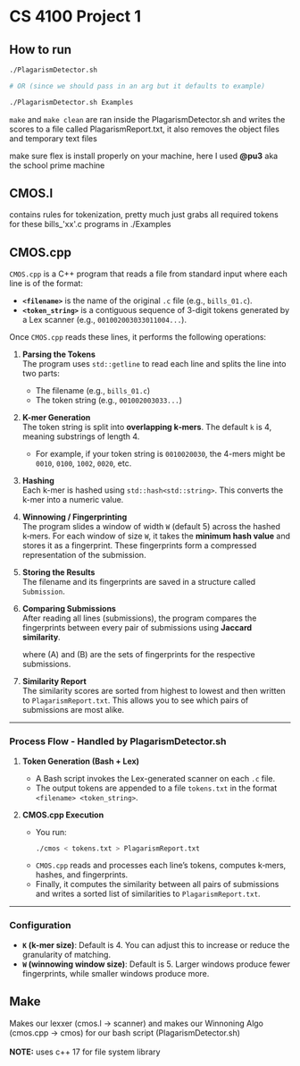 # CS 4100 Project 1

## How to run

```bash
./PlagarismDetector.sh

# OR (since we should pass in an arg but it defaults to example)

./PlagarismDetector.sh Examples
```

`make` and `make clean` are ran inside the PlagarismDetector.sh and writes the scores to a file called PlagarismReport.txt, it also removes the object files and temporary text files

make sure flex is install properly on your machine, here I used <b>@pu3</b>
aka the school prime machine

## CMOS.l

contains rules for tokenization, pretty much just grabs all required tokens for these bills_'xx'.c programs in ./Examples

## CMOS.cpp

`CMOS.cpp` is a C++ program that reads a file from standard input where each line is of the format:

- **`<filename>`** is the name of the original `.c` file (e.g., `bills_01.c`).
- **`<token_string>`** is a contiguous sequence of 3-digit tokens generated by a Lex scanner (e.g., `001002003033011004...`).

Once `CMOS.cpp` reads these lines, it performs the following operations:

1. **Parsing the Tokens**  
   The program uses `std::getline` to read each line and splits the line into two parts:  
   - The filename (e.g., `bills_01.c`)  
   - The token string (e.g., `001002003033...`)

2. **K-mer Generation**  
   The token string is split into **overlapping k‑mers**. The default `k` is 4, meaning substrings of length 4.  
   - For example, if your token string is `0010020030`, the 4-mers might be `0010`, `0100`, `1002`, `0020`, etc.

3. **Hashing**  
   Each k-mer is hashed using `std::hash<std::string>`. This converts the k-mer into a numeric value.

4. **Winnowing / Fingerprinting**  
   The program slides a window of width `W` (default 5) across the hashed k‑mers. For each window of size `W`, it takes the **minimum hash value** and stores it as a fingerprint. These fingerprints form a compressed representation of the submission.

5. **Storing the Results**  
   The filename and its fingerprints are saved in a structure called `Submission`.

6. **Comparing Submissions**  
   After reading all lines (submissions), the program compares the fingerprints between every pair of submissions using **Jaccard similarity**.
   
   where \(A\) and \(B\) are the sets of fingerprints for the respective submissions.

7. **Similarity Report**  
   The similarity scores are sorted from highest to lowest and then written to `PlagarismReport.txt`. This allows you to see which pairs of submissions are most alike.

---

### Process Flow - Handled by PlagarismDetector.sh

1. **Token Generation (Bash + Lex)**  
   - A Bash script invokes the Lex-generated scanner on each `.c` file.  
   - The output tokens are appended to a file `tokens.txt` in the format `<filename> <token_string>`.

2. **CMOS.cpp Execution**  
   - You run:  
     ```bash
     ./cmos < tokens.txt > PlagarismReport.txt
     ```  
   - `CMOS.cpp` reads and processes each line’s tokens, computes k‑mers, hashes, and fingerprints.
   - Finally, it computes the similarity between all pairs of submissions and writes a sorted list of similarities to `PlagarismReport.txt`.

---

### Configuration

- **`K` (k-mer size)**: Default is 4. You can adjust this to increase or reduce the granularity of matching.  
- **`W` (winnowing window size)**: Default is 5. Larger windows produce fewer fingerprints, while smaller windows produce more.

## Make

Makes our lexxer (cmos.l -> scanner) and makes our Winnoning Algo (cmos.cpp -> cmos) for our bash script (PlagarismDetector.sh) 
</br>
</br>
<b>NOTE:</b> uses c++ 17 for file system library
